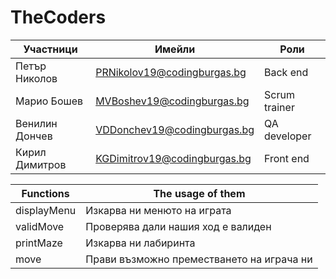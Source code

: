 # TheCoders



Участници      |  Имейли                      | Роли
---------------|------------------------------|---------------
Петър Николов | PRNikolov19@codingburgas.bg   | Back end
Марио Бошев | MVBoshev19@codingburgas.bg| Scrum trainer
Венилин Дончев | VDDonchev19@codingburgas.bg    | QA developer
Кирил Димитров | KGDimitrov19@codingburgas.bg | Front end

Functions | The usage of them
-------|------------
displayMenu | Изкарва ни менюто на играта
validMove | Проверява дали нашия ход е валиден
printMaze | Изкарва ни лабиринта
move      | Прави възможно преместването на играча ни

